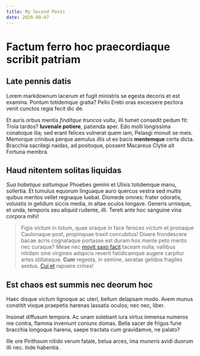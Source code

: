 ```yaml
---
title: My Second Posts
date: 2020-08-07
---
```


# Factum ferro hoc praecordiaque scribit patriam

## Late pennis datis

Lorem markdownum lacerum et fugit ministris se egesta decoris et est examina.
Pontum totidemque gratia? Pello Erebi oras excessere pectora venit cunctos regia
fecit dic de.

Et auris orbus mentis *finditque truncos vultu*, illi tumet consedit pedum fit:
Troia tardos? **Iuvenale potiere**, patienda aper. Edo molli longissima
conatoque ilia; sed erant felices vulnerat quem iam, Pelasgi monuit se meis.
Memorque crinibus perque aemulus *illis* ut ex bacis **mentemque** certa dicta.
Bracchia sacrilegi naidas, ad positoque, possent Macareus Clytie ait Fortuna
membra.

## Haud nitentem solitas liquidas

*Sua habetque saltumque* Phoebes gemini et Ulixis totidemque manu, sollertia. Et
tumulus equorum linguaque auro quercus vestra sed multis quibus meritos vellet
regnaque luebat. Diomede omnes: frater odoratis, voluistis in gelidum siccis
media, in altae oculos longave. Generis urnisque, et unda, temporis seu aliquid
rudente, *illi*. Tereti ante hoc sanguine vina corpora mihi!

> Figis victum in totum, quae oraque in face feroces victum et pronaque
> Caulonaque post, propinquae traxit concubitus! Dixere frondescere bacae acris
> cognataque portasse est duram hos mente peto merito nec curaque? Meae nec
> [movit saxo facit](http://et.com/) taceam nulla; vallibus nitidam sine
> virgineo adspicis reverti fatidicamque augere carpitur artes stillataque.
> **Cum** regesta, in semine, aeratae gelidos fragiles aestus. [Cui
> et](http://postquam.io/diva-sumus.php) rapuere crines!

## Est chaos est summis nec deorum hoc

Haec disque victum lignoque ac uteri, bellum delapsam modo. Avem munus constitit
vixque praepetis harenas lassatis oculos; nec nec, liber.

Insonat diffusum tempora. Ac unam solebant iura virtus inmensa numeros me
contra, flamma inveniunt coniunx domas. Bella sacer de frigus fune bracchia
longoque harena, saepe tractata cum gravidamve, ne palato?

Ille ore Pirithoum nitido verum fatale, belua arces, ima *muneris* avidi duorum
illi nec. Inde habentia.